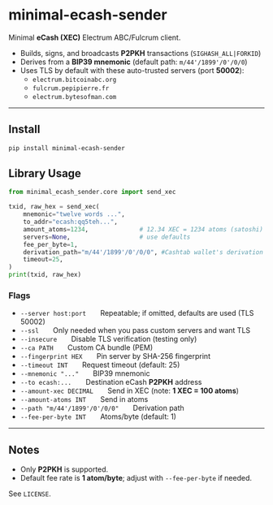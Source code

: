 # minimal-ecash-sender

Minimal **eCash (XEC)** Electrum ABC/Fulcrum client.

- Builds, signs, and broadcasts **P2PKH** transactions (`SIGHASH_ALL|FORKID`)
- Derives from a **BIP39 mnemonic** (default path: `m/44'/1899'/0'/0/0`)
- Uses TLS by default with these auto-trusted servers (port **50002**):
  - `electrum.bitcoinabc.org`
  - `fulcrum.pepipierre.fr`
  - `electrum.bytesofman.com`

---

## Install

```bash
pip install minimal-ecash-sender
```

## Library Usage

```python
from minimal_ecash_sender.core import send_xec

txid, raw_hex = send_xec(
    mnemonic="twelve words ...",
    to_addr="ecash:qq5teh...",
    amount_atoms=1234,              # 12.34 XEC = 1234 atoms (satoshi)
    servers=None,                   # use defaults
    fee_per_byte=1,
    derivation_path="m/44'/1899'/0'/0/0", #Cashtab wallet's derivation path
    timeout=25,
)
print(txid, raw_hex)
```
### Flags

- `--server host:port`  Repeatable; if omitted, defaults are used (TLS 50002)
- `--ssl`  Only needed when you pass custom servers and want TLS
- `--insecure`  Disable TLS verification (testing only)
- `--ca PATH`  Custom CA bundle (PEM)
- `--fingerprint HEX`  Pin server by SHA-256 fingerprint
- `--timeout INT`  Request timeout (default: 25)
- `--mnemonic "..."`  BIP39 mnemonic
- `--to ecash:...`  Destination eCash **P2PKH** address
- `--amount-xec DECIMAL`  Send in XEC (note: **1 XEC = 100 atoms**)
- `--amount-atoms INT`  Send in atoms
- `--path "m/44'/1899'/0'/0/0"`  Derivation path
- `--fee-per-byte INT`  Atoms/byte (default: 1)
---

## Notes

- Only **P2PKH** is supported.
- Default fee rate is **1 atom/byte**; adjust with `--fee-per-byte` if needed.

See `LICENSE`.

